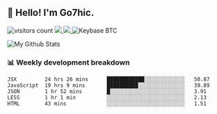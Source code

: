 ## 👋 Hello! I'm Go7hic.

 ![visitors count](https://visitors-by-url-pls-dont-use-this-in-your-repo.vercel.app/Go7hic-github-readme)
 <a href="https://twitter.com/Go7hic">
    <img src="https://img.shields.io/badge/-@Go7hic-1ca0f1?style=flat-square&labelColor=1ca0f1&logo=twitter&logoColor=white&link=https://twitter.com/Go7hic">
   <a/>
   <a href="mailto:gtfx0209@gmail.com">
    <img src="https://img.shields.io/badge/-gtfx0209@gmail.com-c14438?style=flat-square&logo=Gmail&logoColor=white&link=mailto:gtfx0209@gmail.com">
   <a/>
    ![Keybase BTC](https://img.shields.io/keybase/btc/Go7hic)
 <!--
🔭 I’m currently working
🌱 I’m currently learning
💬 Ask me about 
📫 How to reach me: 
⚡ Fun fact: 
-->

![My Github Stats](https://github-readme-stats.vercel.app/api?username=Go7hic&show_icons=true&count_private=true)



### 📊 Weekly development breakdown
<!--START_SECTION:waka-->
```text
JSX         24 hrs 26 mins      ████████████░░░░░░░░░░░░░   50.87 
JavaScript  19 hrs 9 mins       ██████████░░░░░░░░░░░░░░░   39.89 
JSON        1 hr 52 mins        █░░░░░░░░░░░░░░░░░░░░░░░░   3.91 
LESS        1 hr 1 min          ░░░░░░░░░░░░░░░░░░░░░░░░░   2.13 
HTML        43 mins             ░░░░░░░░░░░░░░░░░░░░░░░░░   1.51
```
<!--END_SECTION:waka-->

